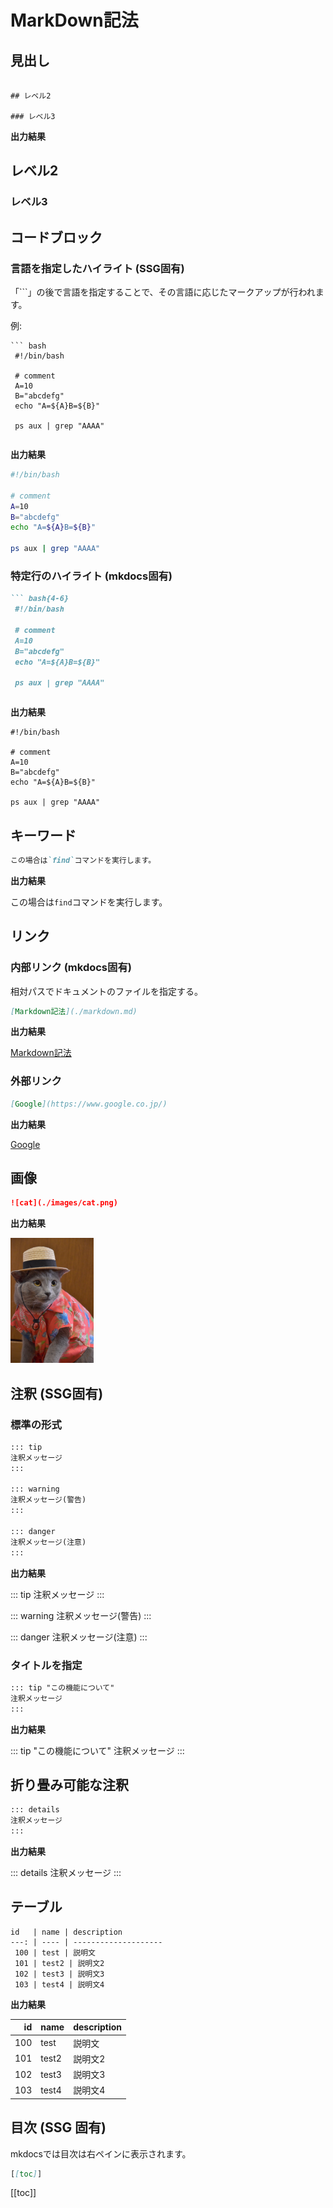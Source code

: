 # MarkDown記法

## 見出し

```

## レベル2

### レベル3

```

**出力結果**

## レベル2

### レベル3

## コードブロック

### 言語を指定したハイライト (SSG固有)

 「```」の後で言語を指定することで、その言語に応じたマークアップが行われます。

例:

```
``` bash
 #!/bin/bash

 # comment
 A=10
 B="abcdefg"
 echo "A=${A}B=${B}"

 ps aux | grep "AAAA"
```
```
```

**出力結果**

``` bash
#!/bin/bash

# comment
A=10
B="abcdefg"
echo "A=${A}B=${B}"

ps aux | grep "AAAA"

```


### 特定行のハイライト (mkdocs固有)

``` md
``` bash{4-6}
 #!/bin/bash

 # comment
 A=10
 B="abcdefg"
 echo "A=${A}B=${B}"

 ps aux | grep "AAAA"
```
```
```

**出力結果**

``` bash{4-6}
#!/bin/bash

# comment
A=10
B="abcdefg"
echo "A=${A}B=${B}"

ps aux | grep "AAAA"
```

## キーワード

``` md
この場合は`find`コマンドを実行します。
```

**出力結果**

この場合は`find`コマンドを実行します。


## リンク

### 内部リンク (mkdocs固有)

相対パスでドキュメントのファイルを指定する。

``` md
[Markdown記法](./markdown.md)
```

**出力結果**

[Markdown記法](./markdown.md)


### 外部リンク

``` md
[Google](https://www.google.co.jp/)
```

**出力結果**

[Google](https://www.google.co.jp/)


## 画像

``` md
![cat](./images/cat.png)
```

**出力結果**

![cat](./images/cat.png)


## 注釈 (SSG固有)

### 標準の形式

``` md
::: tip
注釈メッセージ
:::

::: warning
注釈メッセージ(警告)
:::

::: danger
注釈メッセージ(注意)
:::
```

**出力結果**

::: tip
注釈メッセージ
:::

::: warning
注釈メッセージ(警告)
:::

::: danger
注釈メッセージ(注意)
:::

### タイトルを指定

``` md 
::: tip "この機能について"
注釈メッセージ
:::
```

**出力結果**

::: tip "この機能について"
注釈メッセージ
:::

## 折り畳み可能な注釈

``` md
::: details
注釈メッセージ
:::
```

**出力結果**

::: details
注釈メッセージ
:::


## テーブル

```
id   | name | description
---: | ---- | --------------------
 100 | test | 説明文
 101 | test2 | 説明文2
 102 | test3 | 説明文3
 103 | test4 | 説明文4
```

**出力結果**

id   | name | description
---: | ---- | --------------------
 100 | test | 説明文
 101 | test2 | 説明文2
 102 | test3 | 説明文3
 103 | test4 | 説明文4


## 目次 (SSG 固有)

mkdocsでは目次は右ペインに表示されます。

``` md
[[toc]]
```

[[toc]]
